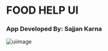 # FOOD HELP UI

### App Developed By: Sajjan Karna

![uiimage](https://res.cloudinary.com/dvhdpzlkq/image/upload/v1665643000/ui_wfemo7.png)

